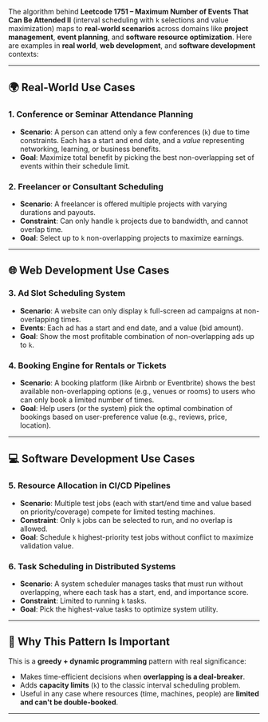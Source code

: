 The algorithm behind **Leetcode 1751 – Maximum Number of Events That Can Be Attended II** (interval scheduling with `k` selections and value maximization) maps to **real-world scenarios** across domains like **project management**, **event planning**, and **software resource optimization**. Here are examples in **real world**, **web development**, and **software development** contexts:

---

## 🌍 Real-World Use Cases

### 1. **Conference or Seminar Attendance Planning**

* **Scenario**: A person can attend only a few conferences (`k`) due to time constraints. Each has a start and end date, and a *value* representing networking, learning, or business benefits.
* **Goal**: Maximize total benefit by picking the best non-overlapping set of events within their schedule limit.

### 2. **Freelancer or Consultant Scheduling**

* **Scenario**: A freelancer is offered multiple projects with varying durations and payouts.
* **Constraint**: Can only handle `k` projects due to bandwidth, and cannot overlap time.
* **Goal**: Select up to `k` non-overlapping projects to maximize earnings.

---

## 🌐 Web Development Use Cases

### 3. **Ad Slot Scheduling System**

* **Scenario**: A website can only display `k` full-screen ad campaigns at non-overlapping times.
* **Events**: Each ad has a start and end date, and a value (bid amount).
* **Goal**: Show the most profitable combination of non-overlapping ads up to `k`.

### 4. **Booking Engine for Rentals or Tickets**

* **Scenario**: A booking platform (like Airbnb or Eventbrite) shows the best available non-overlapping options (e.g., venues or rooms) to users who can only book a limited number of times.
* **Goal**: Help users (or the system) pick the optimal combination of bookings based on user-preference value (e.g., reviews, price, location).

---

## 💻 Software Development Use Cases

### 5. **Resource Allocation in CI/CD Pipelines**

* **Scenario**: Multiple test jobs (each with start/end time and value based on priority/coverage) compete for limited testing machines.
* **Constraint**: Only `k` jobs can be selected to run, and no overlap is allowed.
* **Goal**: Schedule `k` highest-priority test jobs without conflict to maximize validation value.

### 6. **Task Scheduling in Distributed Systems**

* **Scenario**: A system scheduler manages tasks that must run without overlapping, where each task has a start, end, and importance score.
* **Constraint**: Limited to running `k` tasks.
* **Goal**: Pick the highest-value tasks to optimize system utility.

---

## 🧠 Why This Pattern Is Important

This is a **greedy + dynamic programming** pattern with real significance:

* Makes time-efficient decisions when **overlapping is a deal-breaker**.
* Adds **capacity limits** (`k`) to the classic interval scheduling problem.
* Useful in any case where resources (time, machines, people) are **limited and can't be double-booked**.

---
